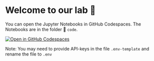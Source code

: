 # Welcome to our lab 👋

You can open the Jupyter Notebooks in GitHub Codespaces. The Notebooks are in the folder 📂 `code`.

[![Open in GitHub Codespaces](https://github.com/codespaces/badge.svg)](https://codespaces.new/kirenz/lab-prompt?quickstart=1)

Note: You may need to provide API-keys in the file `.env-template` and rename the file to `.env`
